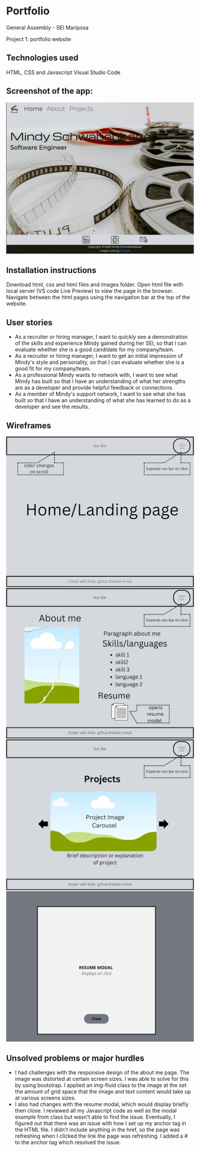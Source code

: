 # Portfolio
General Assembly - SEI Mariposa 

Project 1: portfolio website

## Technologies used
HTML, CSS and Javascript
Visual Studio Code
## Screenshot of the app: 
![alt text](images/Website-Screenshot.png "Logo Title Text 1")
 

## Installation instructions
Download html, css and html files and images folder. 
Open html file with local server (VS code Live Preview) to view the page in the browser. Navigate between the html pages using the navigation bar at the top of the website. 

## User stories 
- As a recruiter or hiring manager, I want to quickly see a demonstration of the skills and experience Mindy gained during her SEI, so that I can evaluate whether she is a good candidate for my company/team.
- As a recruiter or hiring manager, I want to get an initial impression of Mindy's style and personality, so that I can evaluate whether she is a good fit for my company/team.
- As a professional Mindy wants to network with, I want to see what Mindy has built so that I have an understanding of what her strengths are as a developer and provide helpful feedback or connections.
- As a member of Mindy's support network, I want to see what she has built so that I have an understanding of what she has learned to do as a developer and see the results.
 
## Wireframes
![alt text](Wireframes/1.png "Wireframe 1")
![alt text](Wireframes/2.png "Wireframe 2")
![alt text](Wireframes/3.png "LWireframe 3")
 ![alt text](Wireframes/4.png "Wireframe 4")

## Unsolved problems or major hurdles
 - I had challenges with the responsive design of the about me page.  The image was distorted at certain screen sizes.  I was able to solve for this by using bootstrap.  I applied an img-fluid class to the image at the set the amount of grid space that the image and text content would take up at various screens sizes. 
 - I also had changes with the resume modal, which would display briefly then close.  I reviewed all my Javascript code as well as the modal example from class but wasn't able to find the issue.  Eventually, I figured out that there was an issue with how I set up my anchor tag in the HTML file.  I didn't include anything in the href, so the page was refreshing when I clicked the link the page was refreshing. I added a # to the anchor tag which resolved the issue. 
